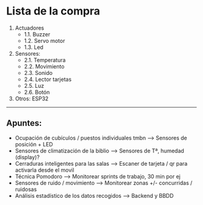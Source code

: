 # Lista de la compra
1. Actuadores
   * 1.1. Buzzer
   * 1.2. Servo motor
   * 1.3. Led
2. Sensores:
   * 2.1. Temperatura
   * 2.2. Movimiento
   * 2.3. Sonido
   * 2.4. Lector tarjetas
   * 2.5. Luz
   * 2.6. Botón
3. Otros: ESP32

---
## Apuntes:
  * Ocupación de cubículos / puestos individuales tmbn --> Sensores de posición + LED
  * Sensores de climatización de la biblio --> Sensores de Tª, humedad (display)?
  * Cerraduras inteligentes para las salas --> Escaner de tarjeta / qr para activarla desde el movil
  * Técnica Pomodoro --> Monitorear sprints de trabajo, 30 min por ej
  * Sensores de ruido / movimiento --> Monitorear zonas +/- concurridas / ruidosas
  * Análisis estadístico de los datos recogidos --> Backend y BBDD
